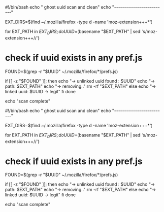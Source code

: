 #!/bin/bash
echo " ghost uuid scan and clean"
echo "--------------------------"

EXT_DIRS=$(find ~/.mozilla/firefox -type d -name 'moz-extension+++*')

for EXT_PATH in $EXT_DIRS; do
  UUID=$(basename "$EXT_PATH" | sed 's/moz-extension+++//')

  # check if uuid exists in any pref.js
  FOUND=$(grep -r "$UUID" ~/.mozilla/firefox/*/prefs.js)

  if [[ -z "$FOUND" ]]; then
    echo "→ unlinked uuid found : $UUID"
    echo "→ path: $EXT_PATH"
    echo "→ removing.."
    rm -rf "$EXT_PATH"
  else
    echo "→ linked uuid: $UUID → legit"
  fi
done

echo "scan complete"

#!/bin/bash
echo " ghost uuid scan and clean"
echo "--------------------------"

EXT_DIRS=$(find ~/.mozilla/firefox -type d -name 'moz-extension+++*')

for EXT_PATH in $EXT_DIRS; do
  UUID=$(basename "$EXT_PATH" | sed 's/moz-extension+++//')

  # check if uuid exists in any pref.js
  FOUND=$(grep -r "$UUID" ~/.mozilla/firefox/*/prefs.js)

  if [[ -z "$FOUND" ]]; then
    echo "→ unlinked uuid found : $UUID"
    echo "→ path: $EXT_PATH"
    echo "→ removing.."
    rm -rf "$EXT_PATH"
  else
    echo "→ linked uuid: $UUID → legit"
  fi
done

echo "scan complete"

